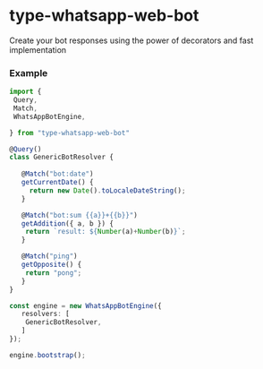 # type-whatsapp-web-bot

Create your bot responses using the power of decorators and fast implementation




### Example 

```ts
import {
 Query,
 Match,
 WhatsAppBotEngine,

} from "type-whatsapp-web-bot"

@Query()
class GenericBotResolver {
   
   @Match("bot:date")
   getCurrentDate() {
     return new Date().toLocaleDateString();  
   } 

   @Match("bot:sum {{a}}+{{b}}")
   getAddition({ a, b }) {
    return `result: ${Number(a)+Number(b)}`;
   }

   @Match("ping")
   getOpposite() {
    return "pong";
   }
}

const engine = new WhatsAppBotEngine({
   resolvers: [
    GenericBotResolver,
   ] 
});

engine.bootstrap();

```